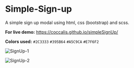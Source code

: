 # Simple-Sign-up
A simple sign up modal using html, css (bootstrap) and scss.

**For live demo:** https://coccalis.github.io/simpleSignUp/

**Colors used:** `#2C3333` `#395B64` `#A5C9CA` `#E7F6F2`

![SignUp-1](https://user-images.githubusercontent.com/29844061/180653030-ee2bfd4b-c1fb-4870-a085-87f3b814888b.png)

![SignUp-2](https://user-images.githubusercontent.com/29844061/180653031-98d7e734-101a-47ed-9037-4afebcccec20.png)
